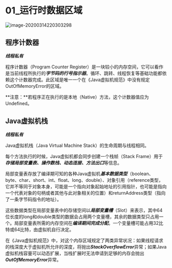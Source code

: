 #  01_运行时数据区域

![image-20200314220303298](C:\Users\Peter\AppData\Roaming\Typora\typora-user-images\image-20200314220303298.png)



## 程序计数器

***线程私有***

程序计数器（Program Counter Register）是一块较小的内存空间，它可以看作是当前线程所执行的***字节码的行号指示器***。循环、跳转、线程恢复等基础功能都依赖这个计数器完成。此区域是唯一一个在《Java虚拟机规范》中没有规定OutOfMemoryError的区域。

**注意：**若程序正在执行的是本地（Native）方法，这个计数器值应为Undefined。



## Java虚拟机栈

***线程私有***

Java虚拟机栈（Java Virtual Machine Stack）的生命周期与线程相同。

每个方法执行的时候，Java虚拟机都会同步创建一个栈帧（Stack Frame）用于***存储局部变量表、操作数栈、动态连接、方法出口***等信息。

局部变量表存放了编译期可知的各种Java虚拟机***基本数据类型***（boolean、byte、char、short、int、float、long、double）、对象引用（reference类型，它并不等同于对象本身，可能是一个指向对象起始地址的引用指针，也可能是指向一个代表对象的句柄或者其他与此对象相关的位置）和returnAddress类型（指向了一条字节码指令的地址）。

这些数据类型在局部变量表中的存储空间以***局部变量槽***（Slot）来表示，其中64位长度的long和double类型的数据会占用两个变量槽，其余的数据类型只占用一个。局部变量表所需的内存空间在***编译期间完成分配***。一个变量槽可能占用32比特或64比特，由虚拟机自行决定。

在《Java虚拟机规范》中，对这个内存区域规定了两类异常状况：如果线程请求的栈深度大于虚拟机所允许的深度，将抛出***StackOverflowError***异常；如果Java虚拟机栈容量可以动态扩展，当栈扩展时无法申请到足够的内存会抛出***OutOfMemoryError***异常。